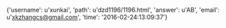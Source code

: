 {'username': u'xunkai', 'path': u'dzd1196/1196.html', 'answer': u'AB', 'email': u'xkzhangcs@gmail.com', 'time': '2016-02-24:13:09:37'}